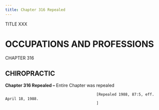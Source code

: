 ```yaml
---
title: Chapter 316 Repealed
---
```


TITLE XXX
                                             
OCCUPATIONS AND PROFESSIONS
===========================

CHAPTER 316
                                             
CHIROPRACTIC
------------

**Chapter 316 Repealed –** Entire Chapter was repealed


                                             [Repealed 1988, 87:5, eff. April 18, 1988.
                                             ]
